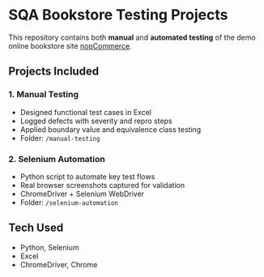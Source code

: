 # SQA Bookstore Testing Projects

This repository contains both **manual** and **automated testing** of the demo online bookstore site [nopCommerce](https://demo.nopcommerce.com).

##  Projects Included

### 1. Manual Testing
- Designed functional test cases in Excel
- Logged defects with severity and repro steps
- Applied boundary value and equivalence class testing
-  Folder: `/manual-testing`

### 2. Selenium Automation
- Python script to automate key test flows
- Real browser screenshots captured for validation
- ChromeDriver + Selenium WebDriver
-  Folder: `/selenium-automation`

##  Tech Used
- Python, Selenium
- Excel
- ChromeDriver, Chrome
